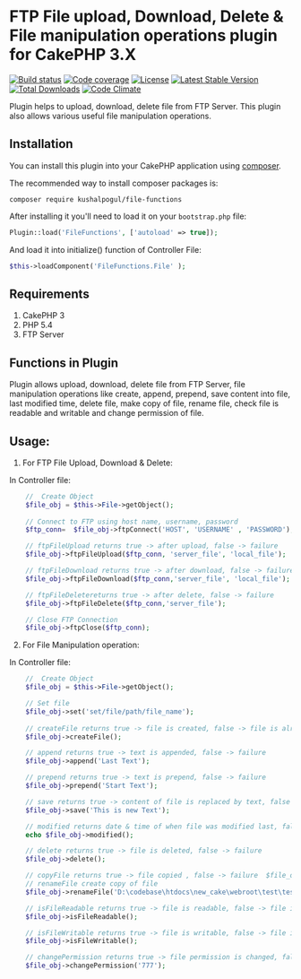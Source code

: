 FTP File upload, Download, Delete & File manipulation operations plugin for CakePHP 3.X
=======================================================================================

[![Build status](https://img.shields.io/travis/kushalpogul/file-functions.svg?style=flat-square)](https://travis-ci.org/kushalpogul/file-functions)
[![Code coverage](https://img.shields.io/coveralls/kushalpogul/file-functions.svg?style=flat-square)](https://coveralls.io/github/kushalpogul/file-functions)
[![License](https://img.shields.io/packagist/l/kushalpogul/file-functions.svg?style=flat-square)](https://github.com/kushalpogul/file-functions/blob/master/LICENSE)
[![Latest Stable Version](https://img.shields.io/github/release/kushalpogul/file-functions.svg?style=flat-square)](https://github.com/kushalpogul/file-functions/releases)
[![Total Downloads](https://img.shields.io/packagist/dt/kushalpogul/file-functions.svg?style=flat-square)](https://packagist.org/packages/kushalpogul/file-functions)
[![Code Climate](https://img.shields.io/codeclimate/github/kushalpogul/file-functions.svg?style=flat-square)](https://codeclimate.com/github/kushalpogul/file-functions)

Plugin helps to upload, download, delete file from FTP Server. This plugin also allows various useful file manipulation operations.

Installation
------------

You can install this plugin into your CakePHP application using [composer](http://getcomposer.org).

The recommended way to install composer packages is:

```
composer require kushalpogul/file-functions
```

After installing it you'll need to load it on your `bootstrap.php` file:

```php
Plugin::load('FileFunctions', ['autoload' => true]);
```

And load it into initialize() function of Controller File:

```php
$this->loadComponent('FileFunctions.File' );	
```

Requirements
-----

1) CakePHP 3
2) PHP 5.4
3) FTP Server


Functions in Plugin
--------------------

Plugin allows upload, download, delete file from FTP Server, file manipulation operations like create, append, prepend, save content into file, last modified time, delete file, make copy of file, rename file, check file is readable and writable and change permission of file.

Usage:
------

1) For FTP File Upload, Download & Delete:

In Controller file:	

```php
	//  Create Object 
	$file_obj = $this->File->getObject();       							
	
	// Connect to FTP using host name, username, password
	$ftp_conn=  $file_obj->ftpConnect('HOST', 'USERNAME' , 'PASSWORD');         

	// ftpFileUpload returns true -> after upload, false -> failure
	$file_obj->ftpFileUpload($ftp_conn, 'server_file', 'local_file');           

	// ftpFileDownload returns true -> after download, false -> failure
	$file_obj->ftpFileDownload($ftp_conn,'server_file', 'local_file');          

	// ftpFileDeletereturns true -> after delete, false -> failure
	$file_obj->ftpFileDelete($ftp_conn,'server_file');               	

	// Close FTP Connection
	$file_obj->ftpClose($ftp_conn);
```

2) For File Manipulation operation:

In Controller file:	

```php
	//  Create Object 
	$file_obj = $this->File->getObject();       

	// Set file
	$file_obj->set('set/file/path/file_name'); 
    
	// createFile returns true -> file is created, false -> file is already present
	$file_obj->createFile();                 

	// append returns true -> text is appended, false -> failure
	$file_obj->append('Last Text');          

	// prepend returns true -> text is prepend, false -> failure
	$file_obj->prepend('Start Text');        

	// save returns true -> content of file is replaced by text, false -> failure
	$file_obj->save('This is new Text');     

	// modified returns date & time of when file was modified last, false -> failure	
	echo $file_obj->modified();            

	// delete returns true -> file is deleted, false -> failure	
	$file_obj->delete();                   

	// copyFile returns true -> file copied , false -> failure	$file_obj->copyFile('D:\codebase\htdocs\new_cake\webroot\test\test_file.txt','D:\codebase\htdocs\new_cake\webroot\test\test_file_copy.txt');         
	// renameFile create copy of file
	$file_obj->renameFile('D:\codebase\htdocs\new_cake\webroot\test\test_file_copy.txt', 'D:\codebase\htdocs\new_cake\webroot\test\test_file1.txt'); 

	// isFileReadable returns true -> file is readable, false -> file is not readable	
	$file_obj->isFileReadable();          

	// isFileWritable returns true -> file is writable, false -> file is not writable
	$file_obj->isFileWritable();          

	// changePermission returns true -> file permission is changed, false -> failure     	
	$file_obj->changePermission('777'); 
```

